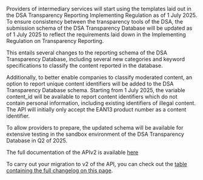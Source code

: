 Providers of intermediary services will start using the templates laid out in the DSA Transparency Reporting Implementing Regulation as of 1 July 2025. To ensure consistency between the transparency tools of the DSA, the submission schema of the DSA Transparency Database will be updated as of 1 July 2025 to reflect the requirements laid down in the Implementing Regulation on Transparency Reporting.

This entails several changes to the reporting schema of the DSA Transparency Database, including several new categories and keyword specifications to classify the content reported in the database.

Additionally, to better enable companies to classify moderated content, an option to report unique content identifiers will be added to the DSA Transparency Database schema. Starting from 1 July 2025, the variable content_id will be available to report content identifiers which do not contain personal information, including existing identifiers of illegal content. The API will initially only accept the EAN13 product number as a content identifier.

To allow providers to prepare, the updated schema will be available for extensive testing in the sandbox environment of the DSA Transparency Database in Q2 of 2025.

The full documentation of the APIv2 is available [here](/page/api-documentation-two)

To carry out your migration to v2 of the API, you can check out the [table containing the full changelog on this page](https://dsa-files.s3.eu-central-1.amazonaws.com/DSA_Transparency_Database_API_v2_changelog.xlsx).
